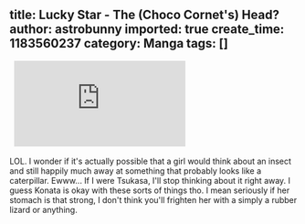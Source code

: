 title: Lucky Star - The (Choco Cornet's) Head?
author: astrobunny
imported: true
create_time: 1183560237
category: Manga
tags: []
---
&nbsp; ![The head.](http://gallery.astrobunny.net/main.php?g2_view=core.DownloadItem&g2_itemId=760 "The head.")  
  
LOL. I wonder if it's actually possible that a girl would think about an insect and still happily much away at something that probably looks like a caterpillar. Ewww... If I were Tsukasa, I'll stop thinking about it right away. I guess Konata is okay with these sorts of things tho. I mean seriously if her stomach is that strong, I don't think you'll frighten her with a simply a rubber lizard or anything.

